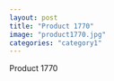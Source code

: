 ```yaml
---
layout: post
title: "Product 1770"
image: "product1770.jpg"
categories: "category1"
---
```

Product 1770
